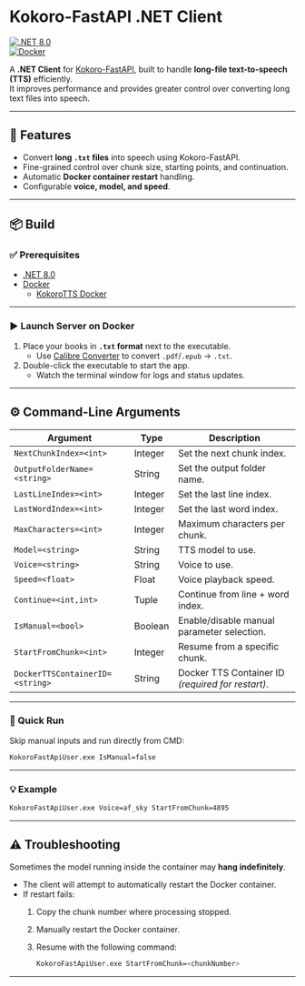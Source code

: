 # Kokoro-FastAPI .NET Client  

[![.NET 8.0](https://img.shields.io/badge/.NET-8.0-blue.svg?logo=dotnet)](https://dotnet.microsoft.com/)  
[![Docker](https://img.shields.io/badge/Docker-Enabled-blue?logo=docker)](https://www.docker.com/)  

A **.NET Client** for [Kokoro-FastAPI](https://github.com/remsky/Kokoro-FastAPI), built to handle **long-file text-to-speech (TTS)** efficiently.  
It improves performance and provides greater control over converting long text files into speech.

---

## 🚀 Features
- Convert **long `.txt` files** into speech using Kokoro-FastAPI.  
- Fine-grained control over chunk size, starting points, and continuation.  
- Automatic **Docker container restart** handling.  
- Configurable **voice, model, and speed**.  

---

## 📦 Build

### ✅ Prerequisites
- [.NET 8.0](https://dotnet.microsoft.com/)  
- [Docker](https://www.docker.com/)  
  - [KokoroTTS Docker](https://github.com/remsky/Kokoro-FastAPI/tree/release)  

---

### ▶️ Launch Server on Docker
1. Place your books in **`.txt` format** next to the executable.  
   - Use [Calibre Converter](https://calibre-ebook.com/) to convert `.pdf`/`.epub` → `.txt`.  
2. Double-click the executable to start the app.  
   - Watch the terminal window for logs and status updates.

---

## ⚙️ Command-Line Arguments

| Argument                        | Type     | Description |
|---------------------------------|----------|-------------|
| `NextChunkIndex=<int>`          | Integer  | Set the next chunk index. |
| `OutputFolderName=<string>`     | String   | Set the output folder name. |
| `LastLineIndex=<int>`           | Integer  | Set the last line index. |
| `LastWordIndex=<int>`           | Integer  | Set the last word index. |
| `MaxCharacters=<int>`           | Integer  | Maximum characters per chunk. |
| `Model=<string>`                | String   | TTS model to use. |
| `Voice=<string>`                | String   | Voice to use. |
| `Speed=<float>`                 | Float    | Voice playback speed. |
| `Continue=<int,int>`            | Tuple    | Continue from line + word index. |
| `IsManual=<bool>`               | Boolean  | Enable/disable manual parameter selection. |
| `StartFromChunk=<int>`          | Integer  | Resume from a specific chunk. |
| `DockerTTSContainerID=<string>`| String   | Docker TTS Container ID *(required for restart)*. |

---

### 🔧 Quick Run
Skip manual inputs and run directly from CMD:

```bash
KokoroFastApiUser.exe IsManual=false
```

---

### 💡 Example
```bash
KokoroFastApiUser.exe Voice=af_sky StartFromChunk=4895
```

---

## ⚠️ Troubleshooting

Sometimes the model running inside the container may **hang indefinitely**.  

- The client will attempt to automatically restart the Docker container.  
- If restart fails:  
  1. Copy the chunk number where processing stopped.  
  2. Manually restart the Docker container.  
  3. Resume with the following command:  

     ```bash
     KokoroFastApiUser.exe StartFromChunk=<chunkNumber>
     ```

---
